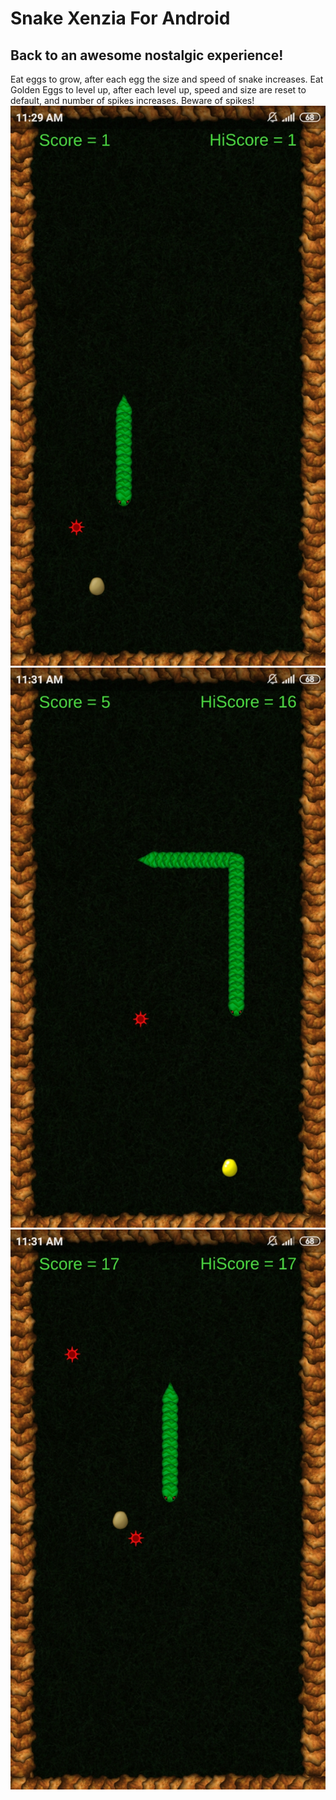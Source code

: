 # Snake Xenzia For Android

## Back to an awesome nostalgic experience!
Eat eggs to grow, after each egg the size and speed of snake increases. Eat Golden Eggs to level up, after each level up, speed and size are reset to default, and number of spikes increases. Beware of spikes!
![alt-text-1](https://github.com/sunshine-19/Snake-Xenzia-For-Android/blob/main/Egg_gameplay.jpeg "Egg") ![alt-text-1](https://github.com/sunshine-19/Snake-Xenzia-For-Android/blob/main/Golden_egg_gameplay.jpeg "Golden Egg") ![alt-text-1](https://github.com/sunshine-19/Snake-Xenzia-For-Android/blob/main/Spikes_gameplay.jpeg "Spikes")
